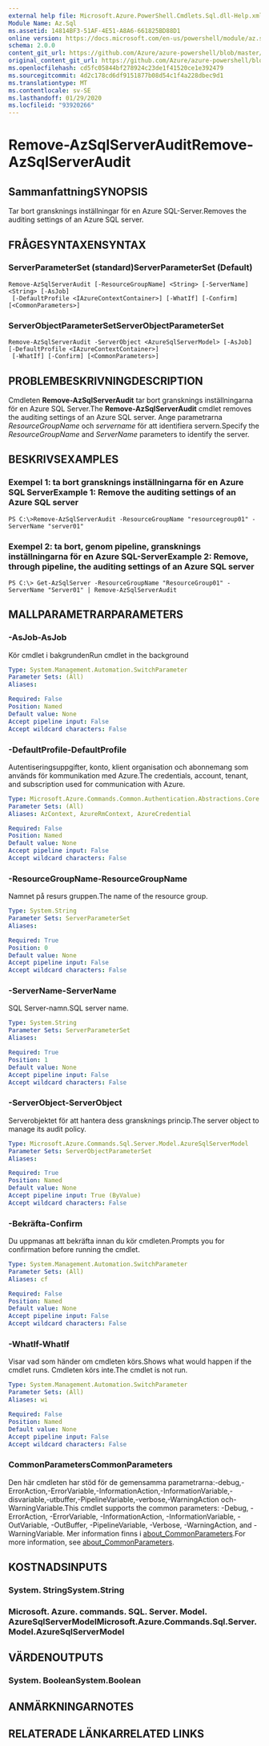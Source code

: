 ```yaml
---
external help file: Microsoft.Azure.PowerShell.Cmdlets.Sql.dll-Help.xml
Module Name: Az.Sql
ms.assetid: 14814BF3-51AF-4E51-A8A6-661825BD88D1
online version: https://docs.microsoft.com/en-us/powershell/module/az.sql/Remove-AzSqlServerAudit
schema: 2.0.0
content_git_url: https://github.com/Azure/azure-powershell/blob/master/src/Sql/Sql/help/Remove-AzSqlServerAudit.md
original_content_git_url: https://github.com/Azure/azure-powershell/blob/master/src/Sql/Sql/help/Remove-AzSqlServerAudit.md
ms.openlocfilehash: cd5fc05844bf278924c23de1f41520ce1e392479
ms.sourcegitcommit: 4d2c178cd6df9151877b08d54c1f4a228dbec9d1
ms.translationtype: MT
ms.contentlocale: sv-SE
ms.lasthandoff: 01/29/2020
ms.locfileid: "93920266"
---
```

# <span data-ttu-id="13e46-101">Remove-AzSqlServerAudit</span><span class="sxs-lookup"><span data-stu-id="13e46-101">Remove-AzSqlServerAudit</span></span>

## <span data-ttu-id="13e46-102">Sammanfattning</span><span class="sxs-lookup"><span data-stu-id="13e46-102">SYNOPSIS</span></span>
<span data-ttu-id="13e46-103">Tar bort gransknings inställningar för en Azure SQL-Server.</span><span class="sxs-lookup"><span data-stu-id="13e46-103">Removes the auditing settings of an Azure SQL server.</span></span>

## <span data-ttu-id="13e46-104">FRÅGESYNTAXEN</span><span class="sxs-lookup"><span data-stu-id="13e46-104">SYNTAX</span></span>

### <span data-ttu-id="13e46-105">ServerParameterSet (standard)</span><span class="sxs-lookup"><span data-stu-id="13e46-105">ServerParameterSet (Default)</span></span>
```
Remove-AzSqlServerAudit [-ResourceGroupName] <String> [-ServerName] <String> [-AsJob]
 [-DefaultProfile <IAzureContextContainer>] [-WhatIf] [-Confirm] [<CommonParameters>]
```

### <span data-ttu-id="13e46-106">ServerObjectParameterSet</span><span class="sxs-lookup"><span data-stu-id="13e46-106">ServerObjectParameterSet</span></span>
```
Remove-AzSqlServerAudit -ServerObject <AzureSqlServerModel> [-AsJob] [-DefaultProfile <IAzureContextContainer>]
 [-WhatIf] [-Confirm] [<CommonParameters>]
```

## <span data-ttu-id="13e46-107">PROBLEMBESKRIVNING</span><span class="sxs-lookup"><span data-stu-id="13e46-107">DESCRIPTION</span></span>
<span data-ttu-id="13e46-108">Cmdleten **Remove-AzSqlServerAudit** tar bort gransknings inställningarna för en Azure SQL Server.</span><span class="sxs-lookup"><span data-stu-id="13e46-108">The **Remove-AzSqlServerAudit** cmdlet removes the auditing settings of an Azure SQL server.</span></span>
<span data-ttu-id="13e46-109">Ange parametrarna *ResourceGroupName* och *servername* för att identifiera servern.</span><span class="sxs-lookup"><span data-stu-id="13e46-109">Specify the *ResourceGroupName* and *ServerName* parameters to identify the server.</span></span>

## <span data-ttu-id="13e46-110">BESKRIVS</span><span class="sxs-lookup"><span data-stu-id="13e46-110">EXAMPLES</span></span>

### <span data-ttu-id="13e46-111">Exempel 1: ta bort gransknings inställningarna för en Azure SQL Server</span><span class="sxs-lookup"><span data-stu-id="13e46-111">Example 1: Remove the auditing settings of an Azure SQL server</span></span>
```
PS C:\>Remove-AzSqlServerAudit -ResourceGroupName "resourcegroup01" -ServerName "server01"
```

### <span data-ttu-id="13e46-112">Exempel 2: ta bort, genom pipeline, gransknings inställningarna för en Azure SQL-Server</span><span class="sxs-lookup"><span data-stu-id="13e46-112">Example 2: Remove, through pipeline, the auditing settings of an Azure SQL server</span></span>
```
PS C:\> Get-AzSqlServer -ResourceGroupName "ResourceGroup01" -ServerName "Server01" | Remove-AzSqlServerAudit
```

## <span data-ttu-id="13e46-113">MALLPARAMETRAR</span><span class="sxs-lookup"><span data-stu-id="13e46-113">PARAMETERS</span></span>

### <span data-ttu-id="13e46-114">-AsJob</span><span class="sxs-lookup"><span data-stu-id="13e46-114">-AsJob</span></span>
<span data-ttu-id="13e46-115">Kör cmdlet i bakgrunden</span><span class="sxs-lookup"><span data-stu-id="13e46-115">Run cmdlet in the background</span></span>

```yaml
Type: System.Management.Automation.SwitchParameter
Parameter Sets: (All)
Aliases:

Required: False
Position: Named
Default value: None
Accept pipeline input: False
Accept wildcard characters: False
```

### <span data-ttu-id="13e46-116">-DefaultProfile</span><span class="sxs-lookup"><span data-stu-id="13e46-116">-DefaultProfile</span></span>
<span data-ttu-id="13e46-117">Autentiseringsuppgifter, konto, klient organisation och abonnemang som används för kommunikation med Azure.</span><span class="sxs-lookup"><span data-stu-id="13e46-117">The credentials, account, tenant, and subscription used for communication with Azure.</span></span>

```yaml
Type: Microsoft.Azure.Commands.Common.Authentication.Abstractions.Core.IAzureContextContainer
Parameter Sets: (All)
Aliases: AzContext, AzureRmContext, AzureCredential

Required: False
Position: Named
Default value: None
Accept pipeline input: False
Accept wildcard characters: False
```

### <span data-ttu-id="13e46-118">-ResourceGroupName</span><span class="sxs-lookup"><span data-stu-id="13e46-118">-ResourceGroupName</span></span>
<span data-ttu-id="13e46-119">Namnet på resurs gruppen.</span><span class="sxs-lookup"><span data-stu-id="13e46-119">The name of the resource group.</span></span>

```yaml
Type: System.String
Parameter Sets: ServerParameterSet
Aliases:

Required: True
Position: 0
Default value: None
Accept pipeline input: False
Accept wildcard characters: False
```

### <span data-ttu-id="13e46-120">-ServerName</span><span class="sxs-lookup"><span data-stu-id="13e46-120">-ServerName</span></span>
<span data-ttu-id="13e46-121">SQL Server-namn.</span><span class="sxs-lookup"><span data-stu-id="13e46-121">SQL server name.</span></span>

```yaml
Type: System.String
Parameter Sets: ServerParameterSet
Aliases:

Required: True
Position: 1
Default value: None
Accept pipeline input: False
Accept wildcard characters: False
```

### <span data-ttu-id="13e46-122">-ServerObject</span><span class="sxs-lookup"><span data-stu-id="13e46-122">-ServerObject</span></span>
<span data-ttu-id="13e46-123">Serverobjektet för att hantera dess gransknings princip.</span><span class="sxs-lookup"><span data-stu-id="13e46-123">The server object to manage its audit policy.</span></span>

```yaml
Type: Microsoft.Azure.Commands.Sql.Server.Model.AzureSqlServerModel
Parameter Sets: ServerObjectParameterSet
Aliases:

Required: True
Position: Named
Default value: None
Accept pipeline input: True (ByValue)
Accept wildcard characters: False
```

### <span data-ttu-id="13e46-124">-Bekräfta</span><span class="sxs-lookup"><span data-stu-id="13e46-124">-Confirm</span></span>
<span data-ttu-id="13e46-125">Du uppmanas att bekräfta innan du kör cmdleten.</span><span class="sxs-lookup"><span data-stu-id="13e46-125">Prompts you for confirmation before running the cmdlet.</span></span>

```yaml
Type: System.Management.Automation.SwitchParameter
Parameter Sets: (All)
Aliases: cf

Required: False
Position: Named
Default value: None
Accept pipeline input: False
Accept wildcard characters: False
```

### <span data-ttu-id="13e46-126">-WhatIf</span><span class="sxs-lookup"><span data-stu-id="13e46-126">-WhatIf</span></span>
<span data-ttu-id="13e46-127">Visar vad som händer om cmdleten körs.</span><span class="sxs-lookup"><span data-stu-id="13e46-127">Shows what would happen if the cmdlet runs.</span></span> <span data-ttu-id="13e46-128">Cmdleten körs inte.</span><span class="sxs-lookup"><span data-stu-id="13e46-128">The cmdlet is not run.</span></span>

```yaml
Type: System.Management.Automation.SwitchParameter
Parameter Sets: (All)
Aliases: wi

Required: False
Position: Named
Default value: None
Accept pipeline input: False
Accept wildcard characters: False
```

### <span data-ttu-id="13e46-129">CommonParameters</span><span class="sxs-lookup"><span data-stu-id="13e46-129">CommonParameters</span></span>
<span data-ttu-id="13e46-130">Den här cmdleten har stöd för de gemensamma parametrarna:-debug,-ErrorAction,-ErrorVariable,-InformationAction,-InformationVariable,-disvariable,-utbuffer,-PipelineVariable,-verbose,-WarningAction och-WarningVariable.</span><span class="sxs-lookup"><span data-stu-id="13e46-130">This cmdlet supports the common parameters: -Debug, -ErrorAction, -ErrorVariable, -InformationAction, -InformationVariable, -OutVariable, -OutBuffer, -PipelineVariable, -Verbose, -WarningAction, and -WarningVariable.</span></span> <span data-ttu-id="13e46-131">Mer information finns i [about_CommonParameters](https://go.microsoft.com/fwlink/?LinkID=113216).</span><span class="sxs-lookup"><span data-stu-id="13e46-131">For more information, see [about_CommonParameters](https://go.microsoft.com/fwlink/?LinkID=113216).</span></span>

## <span data-ttu-id="13e46-132">KOSTNADS</span><span class="sxs-lookup"><span data-stu-id="13e46-132">INPUTS</span></span>

### <span data-ttu-id="13e46-133">System. String</span><span class="sxs-lookup"><span data-stu-id="13e46-133">System.String</span></span>

### <span data-ttu-id="13e46-134">Microsoft. Azure. commands. SQL. Server. Model. AzureSqlServerModel</span><span class="sxs-lookup"><span data-stu-id="13e46-134">Microsoft.Azure.Commands.Sql.Server.Model.AzureSqlServerModel</span></span>

## <span data-ttu-id="13e46-135">VÄRDEN</span><span class="sxs-lookup"><span data-stu-id="13e46-135">OUTPUTS</span></span>

### <span data-ttu-id="13e46-136">System. Boolean</span><span class="sxs-lookup"><span data-stu-id="13e46-136">System.Boolean</span></span>

## <span data-ttu-id="13e46-137">ANMÄRKNINGAR</span><span class="sxs-lookup"><span data-stu-id="13e46-137">NOTES</span></span>

## <span data-ttu-id="13e46-138">RELATERADE LÄNKAR</span><span class="sxs-lookup"><span data-stu-id="13e46-138">RELATED LINKS</span></span>
